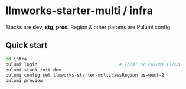 # llmworks-starter-multi / infra

Stacks are **dev**, **stg**, **prod**. Region & other params are Pulumi config.

## Quick start
```bash
cd infra
pulumi login                               # local or Pulumi Cloud
pulumi stack init dev
pulumi config set llmworks-starter-multi:awsRegion us-west-2
pulumi preview
